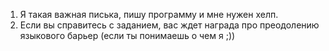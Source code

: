 1. Я такая важная писька, пишу программу и мне нужен хелп.
2. Если вы справитесь с заданием, вас ждет награда про преодолению языкового барьер (если ты понимаешь о чем я ;))
